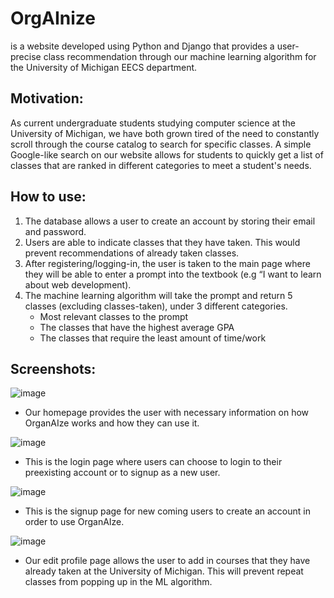# OrgAInize 
is a website developed using Python and Django that provides a user-precise class recommendation through our machine learning algorithm for the University of Michigan EECS department. 

## Motivation: 
As current undergraduate students studying computer science at the University of Michigan, we have both grown tired of the need to constantly scroll through the course catalog to search for specific classes. A simple Google-like search on our website allows for students to quickly get a list of classes that are ranked in different categories to meet a student's needs. 

## How to use: 
1. The database allows a user to create an account by storing their email and password.
2. Users are able to indicate classes that they have taken. This would prevent recommendations of already taken classes. 
3. After registering/logging-in, the user is taken to the main page where they will be able to enter a prompt into the textbook (e.g “I want to learn about web development). 
4.  The machine learning algorithm will take the prompt and return 5 classes (excluding classes-taken), under 3 different categories. 
    - Most relevant classes to the prompt
    - The classes that have the highest average GPA
    - The classes that require the least amount of time/work

## Screenshots:
![image](https://github.com/YKim0172/organAIze/assets/132183038/a15ceb07-1073-40c2-b698-515443403a69)
- Our homepage provides the user with necessary information on how OrganAIze works and how they can use it.


![image](https://github.com/YKim0172/organAIze/assets/132183038/b2370367-4869-4f06-9d79-cb4c969fb4e5)
- This is the login page where users can choose to login to their preexisting account or to signup as a new user. 


![image](https://github.com/YKim0172/organAIze/assets/132183038/ef3f389c-deb3-4529-87bd-253b5fe0310c)
- This is the signup page for new coming users to create an account in order to use OrganAIze.  


![image](https://github.com/YKim0172/organAIze/assets/132183038/c105349d-187f-41c7-992f-2d56873c039f)
- Our edit profile page allows the user to add in courses that they have already taken at the University of Michigan. This will prevent repeat classes from popping up in the ML algorithm. 
